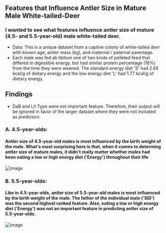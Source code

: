 ## Features that Influence Antler Size in Mature Male White-tailed-Deer
### I wanted to see what features influence antler size of mature (4.5- and 5.5-year-old) male white-tailed deer.
* Data: This is a unique dataset from a captive colony of white-tailed deer with known age, antler mass (kg), and maternal / paternal parentage.
* Each male was fed ab libitum one of two kinds of pelleted feed that differed in digestible energy, but had similar protein percentage (16%) from the time they were weaned. The standard energy diet 'S' had 2.65 kcal/g of dietary energy and the low energy diet 'L' had 1.77 kcal/g of dietary energy.

## Findings
* DaB and Lit Type were not important feature. Therefore, their output will be ignored in favor of the larger dataset where they were not included as predictors. 

### A. 4.5-year-olds:

#### Antler size of 4.5-year-old males is most influenced by the birth weight of the male. What's most surprising here is that, when it comes to determing antler size of mature males, it didn't really matter whether males had been eating a low or high energy diet ('Energy') throughout their life

![image](https://user-images.githubusercontent.com/95881308/174356911-32e0dcf2-3de1-4c5f-97c4-1eacf9ea46f6.png)

### B. 5.5-year-olds: 

#### Like in 4.5-year-olds, antler size of 5.5-year-old males is most influenced by the birth weight of the male. The father of the individual male ('SID') was the second highest ranked feature. Also, eating a low or high energy diet ('Energy') was not an important feature in predicting antler size of 5.5-year-olds.

![image](https://user-images.githubusercontent.com/95881308/174356922-f911d2bd-3fa6-4241-b419-e0aa2b9bc340.png)
